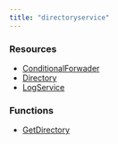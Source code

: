 ```yaml
---
title: "directoryservice"
---
```


<!-- WARNING: this file was generated by Pulumi Docs Generator. -->
<!-- Do not edit by hand unless you're certain you know what you are doing! -->

<style>
  table td p { margin-top: 0; margin-bottom: 0; }
</style>

<h3>Resources</h3>
<ul class="api">
    <li><a href="conditionalforwader"><span class="symbol resource"></span>ConditionalForwader</a></li>
    <li><a href="directory"><span class="symbol resource"></span>Directory</a></li>
    <li><a href="logservice"><span class="symbol resource"></span>LogService</a></li>
</ul>

<h3>Functions</h3>
<ul class="api">
    <li><a href="getdirectory"><span class="symbol datasource"></span>GetDirectory</a></li>
</ul>

